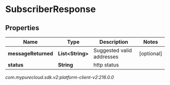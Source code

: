 # SubscriberResponse


## Properties

| Name | Type | Description | Notes |
| ------------ | ------------- | ------------- | ------------- |
| **messageReturned** | **List&lt;String&gt;** | Suggested valid addresses |  [optional] |
| **status** | **String** | http status |  |




_com.mypurecloud.sdk.v2:platform-client-v2:216.0.0_
